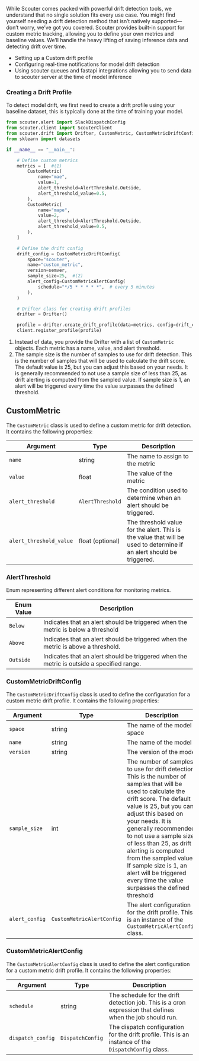 
While Scouter comes packed with powerful drift detection tools, we understand that no single solution fits every use case. You might find yourself needing a drift detection method that isn’t natively supported—don’t worry, we’ve got you covered. Scouter provides built-in support for custom metric tracking, allowing you to define your own metrics and baseline values. We’ll handle the heavy lifting of saving inference data and detecting drift over time.

- Setting up a Custom drift profile
- Configuring real-time notifications for model drift detection
- Using scouter queues and fastapi integrations allowing you to send data to scouter server at the time of model inference

### Creating a Drift Profile
To detect model drift, we first need to create a drift profile using your baseline dataset, this is typically done at the time of training your model.
```python
from scouter.alert import SlackDispatchConfig
from scouter.client import ScouterClient
from scouter.drift import Drifter, CustomMetric, CustomMetricDriftConfig, CommonCrons
from sklearn import datasets

if __name__ == "__main__":

    # Define custom metrics
    metrics = [  #(1)
        CustomMetric(
            name="mae",
            value=1,
            alert_threshold=AlertThreshold.Outside,
            alert_threshold_value=0.5,
        ),
        CustomMetric(
            name="mape",
            value=2,
            alert_threshold=AlertThreshold.Outside,
            alert_threshold_value=0.5,
        ),
    ]

    # Define the drift config
    drift_config = CustomMetricDriftConfig(
        space="scouter",
        name="custom_metric",
        version=semver,
        sample_size=25,  #(2)
        alert_config=CustomMetricAlertConfig(
            schedule="*/5 * * * * *",  # every 5 minutes
        ),
    )

    # Drifter class for creating drift profiles
    drifter = Drifter()

    profile = drifter.create_drift_profile(data=metrics, config=drift_config)
    client.register_profile(profile)
```

1. Instead of data, you provide the Drifter with a list of `CustomMetric` objects. Each metric has a name, value, and alert threshold.
2. The sample size is the number of samples to use for drift detection. This is the number of samples that will be used to calculate the drift score. The default value is 25, but you can adjust this based on your needs. It is generally recommended to not use a sample size of less than 25, as drift alerting is computed from the sampled value. If sample size is 1, an alert will be triggered every time the value surpasses the defined threshold.

## CustomMetric

The `CustomMetric` class is used to define a custom metric for drift detection. It contains the following properties:

| Argument      | Type    | Description |
| ----------- | --------- | ----------- |
| `name`       | string | The name to assign to the metric |
| `value`       | float | The value of the metric |
| `alert_threshold` | `AlertThreshold` | The condition used to determine when an alert should be triggered. |
| `alert_threshold_value` | float (optional) | The threshold value for the alert. This is the value that will be used to determine if an alert should be triggered. |


### AlertThreshold

Enum representing different alert conditions for monitoring metrics.

| Enum Value | Description |
| ----------- | ----------- |
| `Below`    | Indicates that an alert should be triggered when the metric is below a threshold
| `Above`   | Indicates that an alert should be triggered when the metric is above a threshold. |
| `Outside`     | Indicates that an alert should be triggered when the metric is outside a specified range. |


### CustomMetricDriftConfig
The `CustomMetricDriftConfig` class is used to define the configuration for a custom metric drift profile. It contains the following properties:

| Argument      | Type    | Description |
| ----------- | --------- | ----------- |
| `space`       | string | The name of the model space |
| `name`       | string | The name of the model |
| `version`       | string | The version of the model |
| `sample_size` | int | The number of samples to use for drift detection. This is the number of samples that will be used to calculate the drift score. The default value is 25, but you can adjust this based on your needs. It is generally recommended to not use a sample size of less than 25, as drift alerting is computed from the sampled value. If sample size is 1, an alert will be triggered every time the value surpasses the defined threshold |
| `alert_config` | `CustomMetricAlertConfig` | The alert configuration for the drift profile. This is an instance of the `CustomMetricAlertConfig` class. |


### CustomMetricAlertConfig
The `CustomMetricAlertConfig` class is used to define the alert configuration for a custom metric drift profile. It contains the following properties:

| Argument      | Type    | Description |
| ----------- | --------- | ----------- |
| `schedule`       | string | The schedule for the drift detection job. This is a cron expression that defines when the job should run. |
| `dispatch_config` | `DispatchConfig` | The dispatch configuration for the drift profile. This is an instance of the `DispatchConfig` class. |